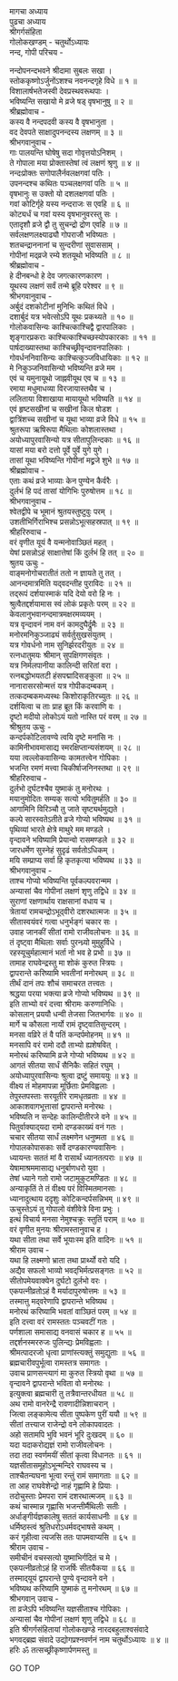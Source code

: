 मागचा अध्याय  
पुढचा अध्याय  
श्रीगर्गसंहिता  
गोलोकखण्डम् - चतुर्थोऽध्यायः  
नन्द, गोपी परिचय -  
  
नन्दोपनन्दभवने श्रीदामा सुबलः सखा ।  
स्तोककृष्णोऽर्जुनोंऽशश्च नवनन्दगृहे विधे ॥ १ ॥  
विशालार्षभतेजस्वी देवप्रस्थवरूथपाः ।  
भविष्यन्ति सखायो मे व्रजे षड् वृषभानुषु ॥ २ ॥  
श्रीब्रह्मोवाच -  
कस्य वै नन्दपदवी कस्य वै वृषभानुता ।  
वद देवपते साक्षादुपनन्दस्य लक्षणम् ॥ ३ ॥  
श्रीभगवानुवाच -  
गाः पालयन्ति घोषेषु सदा गोवृत्तयोऽनिशम् ।  
ते गोपाला मया प्रोक्तास्तेषां त्वं लक्षणं श्रृणु ॥ ४ ॥  
नन्दःप्रोक्तः सगोपालैर्नवलक्षगवां पतिः ।  
उपनन्दश्च कथितः पञ्चलक्षगवां पतिः ॥ ५ ॥  
वृषभानुः स उक्तो यो दशलक्षगवां पतिः ।  
गवां कोटिर्गृहे यस्य नन्दराजः स एवहि ॥ ६ ॥  
कोट्यर्धं च गवां यस्य वृषभानुवरस्तु सः ।  
एतादृशौ व्रजे द्वौ तु सुचन्द्रो द्रोण एवहि ॥ ७ ॥  
सर्वलक्षणलक्ष्याढ्यौ गोपराजौ भविष्यतः ।  
शतचन्द्राननानां च सुन्दरीणां सुवाससाम् ।  
गोपीनां मद्‌व्रजे रम्ये शतयूथो भविष्यति ॥ ८ ॥  
श्रीब्रह्मोवाच -  
हे दीनबन्धो हे देव जगत्कारणकारण ।  
यूथस्य लक्षणं सर्वं तन्मे ब्रूहि परेश्वर ॥ ९ ॥  
श्रीभगवानुवाच -  
अर्बुदं दशकोटीनां मुनिभिः कथितं विधे ।  
दशार्बुदं यत्र भवेत्सोऽपि यूथः प्रकथ्यते ॥ १० ॥  
गोलोकवासिन्यः काश्चित्काश्चिद्वै द्वारपालिकाः ।  
शृङ्गारप्रकराः काश्चित्काश्चिच्छस्योपकारकाः ॥ ११ ॥  
पार्षदाख्यास्तथा काश्चिच्छ्रीवृन्दावनपालिकाः ।  
गोवर्धननिवासिन्यः काश्चित्कुञ्जविधायिकाः ॥ १२ ॥  
मे निकुञ्जनिवासिन्यो भविष्यन्ति व्रजे मम ।  
एवं च यमुनायूथो जाह्नवीयूथ एव च ॥ १३ ॥  
रमाया मधुमाधव्या विरजायास्तथैव च ।  
ललिताया विशाखाया मायायूथो भविष्यति ॥ १४ ॥  
एवं हृष्टसखीनां च सखीनां किल षोडश ।  
द्वात्रिंशच्च सखीनां च यूथा भाव्या व्रजे विधे ॥ १५ ॥  
श्रुतरूपा ऋषिरूपा मैथिलाः कोशलास्तथा ।  
अयोध्यापुरवासिन्यो यत्र सीतापुलिन्दकाः ॥ १६ ॥  
यासां मया बरो दत्तो पूर्वे पुर्वे युगे युगे ।  
तासां यूथा भविष्यन्ति गोपीनां मद्व्रजे शुभे ॥ १७ ॥  
श्रीब्रह्मोवाच -  
एताः कथं व्रजे भाव्याः केन पुण्येन कैर्वरैः ।  
दुर्लभं हि पदं तासां योगिभिः पुरुषोत्तम ॥ १८ ॥  
श्रीभगवानुवाच -  
श्वेतद्वीपे च भूमानं श्रुतयस्तुष्टुवुः परम् ।  
उशतीभिर्गिराभिश्च प्रसन्नोऽभूत्सहस्रपात् ॥ १९ ॥  
श्रीहरिरुवाच -  
वरं वृणीत यूयं वै यन्मनोवाञ्छितं महत् ।  
येषां प्रसन्नोऽहं साक्षात्तेषां किं दुर्लभं हि तत् ॥ २० ॥  
श्रुतय ऊचुः -  
वाङ्मनोगोचरातीतं ततो न ज्ञायते तु तत् ।  
आनन्दमात्रमिति यद्‌वदन्तीह पुराविदः ॥ २१ ॥  
तद्‌रूपं दर्शयास्माकं यदि देयो वरो हि नः ।  
श्रुत्वैतद्दर्शयामास स्वं लोकं प्रकृतेः परम् ॥ २२ ॥  
केवलानुभवानन्दमात्रमक्षरमव्ययम् ।  
यत्र वृन्दावनं नाम वनं कामदुघैर्द्रुमैः ॥ २३ ॥  
मनोरमनिकुञ्जाढ्यं सर्वर्तुसुखसंयुतम् ।  
यत्र गोवर्धनो नाम सुनिर्झरदरीयुतः ॥ २४ ॥  
रत्नधातुमयः श्रीमान् सुपक्षिगणसंवृतः ।  
यत्र निर्मलपानीया कालिन्दी सरितां वरा ।  
रत्नबद्धोभयतटी हंसपद्मादिसङ्कुला ॥ २५ ॥  
नानारासरसोन्मत्तं यत्र गोपीकदम्बकम् ।  
तत्कदम्बकमध्यस्थः किशोराकृतिरच्युतः ॥ २६ ॥  
दर्शयित्वा च ताः प्राह ब्रूत किं करवाणि वः ।  
दृष्टो मदीयो लोकोऽयं यतो नास्ति परं वरम् ॥ २७ ॥  
श्रीश्रुतय ऊचुः -  
कन्दर्पकोटिलावण्ये त्वयि दृष्टे मनांसि नः ।  
कामिनीभावमासाद्य स्मरक्षिप्तान्यसंशयम् ॥ २८ ॥  
यया त्वल्लोकवासिन्यः कामतत्त्वेन गोपिकाः ।  
भजन्ति रमणं मत्त्वा चिकीर्षाजनिनस्तथा ॥ २९ ॥  
श्रीहरिरुवाच -  
दुर्लभो दुर्घटश्चैव युष्माकं तु मनोरथः ।  
मयानुमोदितः सम्यक् सत्यो भवितुमर्हति ॥ ३० ॥  
आगामिनि विरिञ्चौ तु जाते सृष्ट्यर्थमुद्यते ।  
कल्पे सारस्वतेऽतीते व्रजे गोप्यो भविष्यथ ॥ ३१ ॥  
पृथिव्यां भारते क्षेत्रे माथुरे मम मण्डले ।  
वृन्दावने भविष्यामि प्रेयान्वो रासमण्डले ॥ ३२ ॥  
जारधर्मेण सुस्नेहं सुदृढं सर्वतोऽधिकम् ।  
मयि सम्प्राप्य सर्वा हि कृतकृत्या भविष्यथ ॥ ३३ ॥  
श्रीभगवानुवाच -  
ताश्च गोप्यो भविष्यन्ति पूर्वकल्पवरान्मम ।  
अन्यासां चैव गोपीनां लक्षणं शृणु तद्विधे ॥ ३४ ॥  
सुराणां रक्षणार्थाय राक्षसानां वधाय च ।  
त्रेतायां रामचन्द्रोऽभूद्‌वीरो दशरथात्मजः ॥ ३५ ॥  
सीतास्वयंवरं गत्वा धनुर्भङ्गं चकार सः ।  
उवाह जानकीं सीतां रामो राजीवलोचनः ॥ ३६ ॥  
तं दृष्ट्वा मैथिलाः सर्वाः पुरन्ध्र्यो मुमुहुर्विधे ।  
रहस्यूचुर्महात्मानं भर्ता नो भव हे प्रभो ॥ ३७ ॥  
तामाह राघवेन्द्रस्तु मा शोकं कुरुत स्त्रियः ।  
द्वापरान्ते करिष्यामि भवतीनां मनोरथम् ॥ ३८ ॥  
तीर्थं दानं तपः शौचं समाचरत तत्त्वतः ।  
श्रद्धया परया भक्त्या व्रजे गोप्यो भविष्यथ ॥ ३९ ॥  
इति ताभ्यो वरं दत्त्वा श्रीरामः करुणानिधिः ।  
कोसलान् प्रययौ धन्वी तेजसा जितभार्गवः ॥ ४० ॥  
मार्गे च कौसला नार्यो रामं दृष्ट्वातिसुन्दरम् ।  
मनसा वव्रिरे तं वै पतिं कन्दर्पमोहनम् ॥ ४१ ॥  
मनसापि वरं रामो ददौ ताभ्यो ह्यशेषवित् ।  
मनोरथं करिष्यामि व्रजे गोप्यो भविष्यथ ॥ ४२ ॥  
आगतं सीतया सार्धं सैनिकैः सहितं रघुम् ।  
अयोध्यापुरवासिन्यः श्रुत्वा द्रष्टुं समाययुः ॥ ४३ ॥  
वीक्ष्य तं मोहमापन्ना मूर्छिताः प्रेमविह्वलाः ।  
तेपुस्तपस्ताः सरयूतीरे रामधृतव्रताः ॥ ४४ ॥  
आकाशवागभूत्तासां द्वापरान्ते मनोरथः ।  
भविष्यति न सन्देहः कालिन्दीतीरजे वने ॥ ४५ ॥  
पितुर्वाक्याद्‌यदा रामो दण्डकाख्यं वनं गतः ।  
चचार सीतया सार्धं लक्ष्मणेन धनुष्मता ॥ ४६ ॥  
गोपालकोपासकाः सर्वे दण्डकारण्यवासिनः ।  
ध्यायन्तः सततं मां वै रासार्थं ध्यानतत्पराः ॥ ४७ ॥  
येषामाश्रममासाद्य धनुर्बाणधरो युवा ।  
तेषां ध्याने गतो रामो जटामुकुटमण्डितः ॥ ४८ ॥  
अन्याकृतिं ते तं वीक्ष्य परं विस्मितमानसाः ।  
ध्यानादुत्थाय ददृशुः कोटिकन्दर्पसन्निभम् ॥ ४९ ॥  
ऊचुस्तेऽयं तु गोपालो वंशीवेत्रे विना प्रभुः ।  
इत्थं विचार्य मनसा नेमुश्चक्रुः स्तुतिं पराम् ॥ ५० ॥  
वरं वृणीत मुनयः श्रीरामस्तानुवाच ह ।  
यथा सीता तथा सर्वे भूयाःस्म इति वादिनः ॥ ५१ ॥  
श्रीराम उवाच -  
यथा हि लक्ष्मणो भ्राता तथा प्रार्थ्यो वरो यदि ।  
अद्यैव सफलो भाव्यो भवद्‌भिर्मत्प्रसङ्गतः ॥ ५२ ॥  
सीतोपमेयवाक्येन दुर्घटो दुर्लभो वरः ।  
एकपत्नीव्रतोऽहं वै मर्यादापुरुषोत्तमः ॥ ५३ ॥  
तस्मात्तु मद्‌वरेणापि द्वापरान्ते भविष्यथ ।  
मनोरथं करिष्यामि भवतां वाञ्छितं परम् ॥ ५४ ॥  
इति दत्त्वा वरं रामस्ततः पञ्चवटीं गतः ।  
पर्णशाला समासाद्य वनवासं चकार ह ॥ ५५ ॥  
तद्दर्शनस्मररुजः पुलिन्द्यः प्रेमविह्वलाः ।  
श्रीमत्पादरजो धृत्वा प्राणांस्त्यक्तुं समुद्युताः ॥ ५६ ॥  
ब्रह्मचारीवपुर्भूत्वा रामस्तत्र समागतः ।  
उवाच प्राणसन्त्यागं मा कुरुत स्त्रियो वृथा ॥ ५७ ॥  
वृन्दावने द्वापरान्ते भविता वो मनोरथः ।  
इत्युक्त्वा ब्रह्मचारी तु तत्रैवान्तरधीयत ॥ ५८ ॥  
अथ रामो वानरेन्द्रै रावणादीन्निशाचरान् ।  
जित्वा लङ्कामेत्य सीता पुष्पकेण पुरीं ययौ ॥ ५९ ॥  
सीतां तत्त्याज राजेन्द्रो वने लोकापवादतः ।  
अहो सतामपि भुवि भवनं भूरि दुःखदम् ॥ ६० ॥  
यदा यदाकरोद्यज्ञं रामो राजीवलोचनः ।  
तदा तदा स्वर्णमयीं सीतां कृत्वा विधानतः ॥ ६१ ॥  
यज्ञसीतासमूहोऽभून्मन्दिरे राघवस्य च ।  
ताश्चैतन्यघना भूत्वा रन्तुं रामं समागताः ॥ ६२ ॥  
ता आह राघवेशेन्द्रो नाहं गृह्णामि हे प्रियाः ।  
तदोचुस्ताः प्रेमपरा रामं दशरथात्मजम् ॥ ६३ ॥  
कथं चास्मान्न गृह्णासि भजन्तीर्मैथिलीः सतीः ।  
अर्धाङ्गीर्यज्ञकालेषु सततं कार्यसाधनीः ॥ ६४ ॥  
धर्मिष्ठस्त्वं श्रुतिधरोऽधर्मवद्‌भाषसे कथम् ।  
करं गृहीत्वा त्यजसि ततः पापमवाप्यसि ॥ ६५ ॥  
श्रीराम उवाच -  
समीचीनं वचस्सत्यो युष्माभिर्गदितं च मे ।  
एकपत्नीव्रतोऽहं हि राजर्षिः सीतयैकया ॥ ६६ ॥  
तस्माद्‌यूयं द्वापरान्ते पुण्ये वृन्दावने वने ।  
भविष्यथ करिष्यामि युष्माकं तु मनोरथम् ॥ ६७ ॥  
श्रीभगवान् उवाच -  
ता व्रजेऽपि भविष्यन्ति यज्ञसीताश्च गोपिकाः ।  
अन्यासां चैव गोपीनां लक्षणं शृणु तद्विधे ॥ ६८ ॥  
इति श्रीगर्गसंहितायां गोलोकखण्डे नारदबहुलाश्वसंवादे  
भगवद्‌ब्रह्म संवादे उद्योगप्रश्नवर्णनं नाम चतुर्थोऽध्यायः ॥ ४ ॥  
हरिः ॐ तत्सच्छ्रीकृष्णार्पणमस्तु ॥  
  
GO TOP
